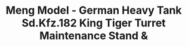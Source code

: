 ---
layout: product
title: "Meng Model - German Heavy Tank Sd.Kfz.182 King Tiger Turret Maintenance Stand &"
price: "4500" 
desc: "N/A"
img_path: "/assets/img/MM-SPS-061.webp"
brand: "N/A"
available: false
special_offer: false
new: false
soon: false
cat: "010000"
subcat: "011000"
subsubcat: "0N/A"
sifra: "MM-SPS-061"
popular: false
---